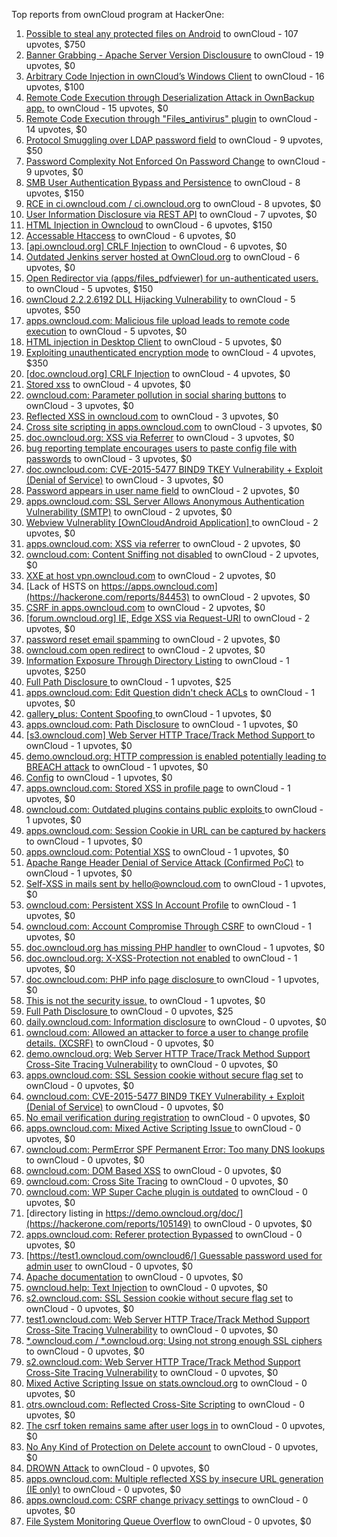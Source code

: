 Top reports from ownCloud program at HackerOne:

1. [Possible to steal any protected files on Android](https://hackerone.com/reports/377107) to ownCloud - 107 upvotes, $750
2. [Banner Grabbing - Apache Server Version Disclousure](https://hackerone.com/reports/269467) to ownCloud - 19 upvotes, $0
3. [Arbitrary Code Injection in ownCloud’s Windows Client](https://hackerone.com/reports/155657) to ownCloud - 16 upvotes, $100
4. [Remote Code Execution through Deserialization Attack in OwnBackup app.](https://hackerone.com/reports/562335) to ownCloud - 15 upvotes, $0
5. [Remote Code Execution through "Files_antivirus" plugin](https://hackerone.com/reports/903872) to ownCloud - 14 upvotes, $0
6. [Protocol Smuggling over LDAP password field](https://hackerone.com/reports/1054282) to ownCloud - 9 upvotes, $50
7. [Password Complexity Not Enforced On Password Change](https://hackerone.com/reports/276123) to ownCloud - 9 upvotes, $0
8. [SMB User Authentication Bypass and Persistence](https://hackerone.com/reports/148151) to ownCloud - 8 upvotes, $150
9. [RCE in ci.owncloud.com / ci.owncloud.org](https://hackerone.com/reports/98559) to ownCloud - 8 upvotes, $0
10. [User Information Disclosure via REST API](https://hackerone.com/reports/197786) to ownCloud - 7 upvotes, $0
11. [HTML Injection in Owncloud](https://hackerone.com/reports/215410) to ownCloud - 6 upvotes, $150
12. [Accessable Htaccess](https://hackerone.com/reports/171272) to ownCloud - 6 upvotes, $0
13. [[api.owncloud.org] CRLF Injection](https://hackerone.com/reports/154306) to ownCloud - 6 upvotes, $0
14. [Outdated Jenkins server hosted at OwnCloud.org](https://hackerone.com/reports/208566) to ownCloud - 6 upvotes, $0
15. [Open Redirector via (apps/files_pdfviewer) for un-authenticated users.](https://hackerone.com/reports/131082) to ownCloud - 5 upvotes, $150
16. [ownCloud 2.2.2.6192 DLL Hijacking Vulnerability](https://hackerone.com/reports/151475) to ownCloud - 5 upvotes, $50
17. [apps.owncloud.com: Malicious file upload leads to remote code execution](https://hackerone.com/reports/84374) to ownCloud - 5 upvotes, $0
18. [HTML injection in Desktop Client](https://hackerone.com/reports/206877) to ownCloud - 5 upvotes, $0
19. [Exploiting unauthenticated encryption mode](https://hackerone.com/reports/108082) to ownCloud - 4 upvotes, $350
20. [[doc.owncloud.org] CRLF Injection](https://hackerone.com/reports/154275) to ownCloud - 4 upvotes, $0
21. [Stored xss](https://hackerone.com/reports/187380) to ownCloud - 4 upvotes, $0
22. [owncloud.com: Parameter pollution in social sharing buttons](https://hackerone.com/reports/106024) to ownCloud - 3 upvotes, $0
23. [Reflected XSS in owncloud.com](https://hackerone.com/reports/127259) to ownCloud - 3 upvotes, $0
24. [Cross site scripting in apps.owncloud.com](https://hackerone.com/reports/129551) to ownCloud - 3 upvotes, $0
25. [doc.owncloud.org: XSS via Referrer](https://hackerone.com/reports/130951) to ownCloud - 3 upvotes, $0
26. [bug reporting template encourages users to paste config file with passwords](https://hackerone.com/reports/196969) to ownCloud - 3 upvotes, $0
27. [doc.owncloud.com: CVE-2015-5477 BIND9 TKEY Vulnerability + Exploit (Denial of Service)](https://hackerone.com/reports/217381) to ownCloud - 3 upvotes, $0
28. [Password appears in user name field](https://hackerone.com/reports/85559) to ownCloud - 2 upvotes, $0
29. [apps.owncloud.com: SSL Server Allows Anonymous Authentication Vulnerability (SMTP)](https://hackerone.com/reports/83803) to ownCloud - 2 upvotes, $0
30. [Webview Vulnerablity [OwnCloudAndroid Application] ](https://hackerone.com/reports/87835) to ownCloud - 2 upvotes, $0
31. [apps.owncloud.com: XSS via referrer](https://hackerone.com/reports/83374) to ownCloud - 2 upvotes, $0
32. [owncloud.com: Content Sniffing not disabled](https://hackerone.com/reports/83251) to ownCloud - 2 upvotes, $0
33. [XXE at host vpn.owncloud.com](https://hackerone.com/reports/105980) to ownCloud - 2 upvotes, $0
34. [Lack of HSTS on https://apps.owncloud.com](https://hackerone.com/reports/84453) to ownCloud - 2 upvotes, $0
35. [CSRF in apps.owncloud.com](https://hackerone.com/reports/84395) to ownCloud - 2 upvotes, $0
36. [[forum.owncloud.org] IE, Edge XSS via Request-URI](https://hackerone.com/reports/154319) to ownCloud - 2 upvotes, $0
37. [password reset email spamming](https://hackerone.com/reports/224095) to ownCloud - 2 upvotes, $0
38. [owncloud.com open redirect](https://hackerone.com/reports/258632) to ownCloud - 2 upvotes, $0
39. [Information Exposure Through Directory Listing](https://hackerone.com/reports/110655) to ownCloud - 1 upvotes, $250
40. [Full Path Disclosure ](https://hackerone.com/reports/85201) to ownCloud - 1 upvotes, $25
41. [apps.owncloud.com: Edit Question didn't check ACLs](https://hackerone.com/reports/85532) to ownCloud - 1 upvotes, $0
42. [gallery_plus: Content Spoofing ](https://hackerone.com/reports/87752) to ownCloud - 1 upvotes, $0
43. [apps.owncloud.com: Path Disclosure](https://hackerone.com/reports/83801) to ownCloud - 1 upvotes, $0
44. [[s3.owncloud.com] Web Server HTTP Trace/Track Method Support ](https://hackerone.com/reports/90601) to ownCloud - 1 upvotes, $0
45. [demo.owncloud.org: HTTP compression is enabled potentially leading to BREACH attack](https://hackerone.com/reports/84105) to ownCloud - 1 upvotes, $0
46. [Config](https://hackerone.com/reports/84797) to ownCloud - 1 upvotes, $0
47. [apps.owncloud.com: Stored XSS in profile page](https://hackerone.com/reports/84371) to ownCloud - 1 upvotes, $0
48. [owncloud.com: Outdated plugins contains public exploits  ](https://hackerone.com/reports/84581) to ownCloud - 1 upvotes, $0
49. [apps.owncloud.com: Session Cookie in URL can be captured by hackers](https://hackerone.com/reports/83667) to ownCloud - 1 upvotes, $0
50. [apps.owncloud.com: Potential XSS](https://hackerone.com/reports/85577) to ownCloud - 1 upvotes, $0
51. [Apache Range Header Denial of Service Attack (Confirmed PoC)](https://hackerone.com/reports/88904) to ownCloud - 1 upvotes, $0
52. [Self-XSS in mails sent by hello@owncloud.com](https://hackerone.com/reports/92111) to ownCloud - 1 upvotes, $0
53. [owncloud.com: Persistent XSS In Account Profile](https://hackerone.com/reports/116254) to ownCloud - 1 upvotes, $0
54. [owncloud.com: Account Compromise Through CSRF](https://hackerone.com/reports/84372) to ownCloud - 1 upvotes, $0
55. [doc.owncloud.org has missing PHP handler](https://hackerone.com/reports/121382) to ownCloud - 1 upvotes, $0
56. [doc.owncloud.org: X-XSS-Protection not enabled](https://hackerone.com/reports/128493) to ownCloud - 1 upvotes, $0
57. [doc.owncloud.com: PHP info page disclosure ](https://hackerone.com/reports/134216) to ownCloud - 1 upvotes, $0
58. [This is not the security issue.](https://hackerone.com/reports/257106) to ownCloud - 1 upvotes, $0
59. [Full Path Disclosure ](https://hackerone.com/reports/87505) to ownCloud - 0 upvotes, $25
60. [daily.owncloud.com: Information disclosure](https://hackerone.com/reports/84085) to ownCloud - 0 upvotes, $0
61. [owncloud.com: Allowed an attacker to force a user to change profile details. (XCSRF)](https://hackerone.com/reports/83239) to ownCloud - 0 upvotes, $0
62. [demo.owncloud.org: Web Server HTTP Trace/Track Method Support Cross-Site Tracing Vulnerability](https://hackerone.com/reports/83837) to ownCloud - 0 upvotes, $0
63. [apps.owncloud.com: SSL Session cookie without secure flag set](https://hackerone.com/reports/83710) to ownCloud - 0 upvotes, $0
64. [owncloud.com: CVE-2015-5477 BIND9 TKEY Vulnerability + Exploit (Denial of Service)](https://hackerone.com/reports/89097) to ownCloud - 0 upvotes, $0
65. [No email verification during registration](https://hackerone.com/reports/90643) to ownCloud - 0 upvotes, $0
66. [apps.owncloud.com: Mixed Active Scripting Issue ](https://hackerone.com/reports/85541) to ownCloud - 0 upvotes, $0
67. [owncloud.com: PermError SPF Permanent Error: Too many DNS lookups](https://hackerone.com/reports/83578) to ownCloud - 0 upvotes, $0
68. [owncloud.com: DOM Based XSS](https://hackerone.com/reports/83178) to ownCloud - 0 upvotes, $0
69. [owncloud.com: Cross Site Tracing](https://hackerone.com/reports/83373) to ownCloud - 0 upvotes, $0
70. [owncloud.com: WP Super Cache plugin is outdated](https://hackerone.com/reports/90980) to ownCloud - 0 upvotes, $0
71. [directory listing in https://demo.owncloud.org/doc/](https://hackerone.com/reports/105149) to ownCloud - 0 upvotes, $0
72. [apps.owncloud.com: Referer protection Bypassed](https://hackerone.com/reports/92644) to ownCloud - 0 upvotes, $0
73. [[https://test1.owncloud.com/owncloud6/] Guessable password used for admin user](https://hackerone.com/reports/107849) to ownCloud - 0 upvotes, $0
74. [Apache documentation](https://hackerone.com/reports/90321) to ownCloud - 0 upvotes, $0
75. [owncloud.help: Text  Injection](https://hackerone.com/reports/112304) to ownCloud - 0 upvotes, $0
76. [s2.owncloud.com: SSL Session cookie without secure flag set](https://hackerone.com/reports/83856) to ownCloud - 0 upvotes, $0
77. [test1.owncloud.com: Web Server HTTP Trace/Track Method Support Cross-Site Tracing Vulnerability](https://hackerone.com/reports/83971) to ownCloud - 0 upvotes, $0
78. [*.owncloud.com / *.owncloud.org: Using not strong enough SSL ciphers](https://hackerone.com/reports/84078) to ownCloud - 0 upvotes, $0
79. [s2.owncloud.com: Web Server HTTP Trace/Track Method Support Cross-Site Tracing Vulnerability](https://hackerone.com/reports/83855) to ownCloud - 0 upvotes, $0
80. [Mixed Active Scripting Issue on stats.owncloud.org](https://hackerone.com/reports/108692) to ownCloud - 0 upvotes, $0
81. [otrs.owncloud.com: Reflected Cross-Site Scripting](https://hackerone.com/reports/108288) to ownCloud - 0 upvotes, $0
82. [The csrf token remains same after user logs in](https://hackerone.com/reports/111262) to ownCloud - 0 upvotes, $0
83. [No Any Kind of Protection on Delete account](https://hackerone.com/reports/113211) to ownCloud - 0 upvotes, $0
84. [DROWN Attack](https://hackerone.com/reports/119808) to ownCloud - 0 upvotes, $0
85. [apps.owncloud.com: Multiple reflected XSS by insecure URL generation (IE only)](https://hackerone.com/reports/83381) to ownCloud - 0 upvotes, $0
86. [apps.owncloud.com: CSRF change privacy settings](https://hackerone.com/reports/85565) to ownCloud - 0 upvotes, $0
87. [File System Monitoring Queue Overflow](https://hackerone.com/reports/881891) to ownCloud - 0 upvotes, $0
